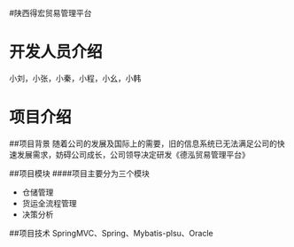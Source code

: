 #陕西得宏贸易管理平台

开发人员介绍
=============

小刘，小张，小秦，小程，小幺，小韩

项目介绍
==================
##项目背景
随着公司的发展及国际上的需要，旧的信息系统已无法满足公司的快速发展需求，妨碍公司成长，公司领导决定研发《德泓贸易管理平台》

##项目模块
####项目主要分为三个模块
* 仓储管理
* 货运全流程管理
* 决策分析

##项目技术
SpringMVC、Spring、Mybatis-plsu、Oracle


